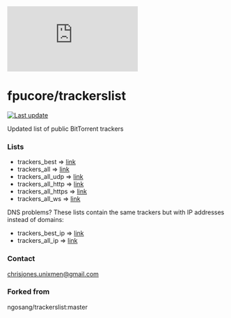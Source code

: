![The Pirate Bay](https://www.qanonsec.com/images/i.php?/upload/2024/08/29/20240829073355-9a27c889-sm.png)

# fpucore/trackerslist
[![Last update](https://img.shields.io/badge/Last%20update-2024/10/18-red.svg)](#)

Updated list of public BitTorrent trackers

### Lists
* trackers_best => [link](trackers_best.txt)
* trackers_all => [link](trackers_all.txt)
* trackers_all_udp => [link](trackers_all_udp.txt)
* trackers_all_http => [link](trackers_all_http.txt)
* trackers_all_https => [link](trackers_all_https.txt)
* trackers_all_ws => [link](trackers_all_ws.txt)

DNS problems? These lists contain the same trackers but with IP addresses instead of domains:
* trackers_best_ip => [link](trackers_best_ip.txt)
* trackers_all_ip => [link](trackers_all_ip.txt)

### Contact
chrisjones.unixmen@gmail.com

### Forked from
ngosang/trackerslist:master
